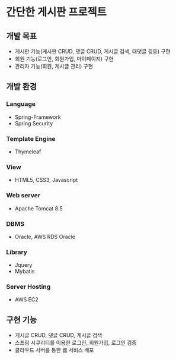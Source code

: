 # 간단한 게시판 프로젝트





## 개발 목표

* 게시판 기능(게시판 CRUD, 댓글 CRUD, 게시글 검색, 대댓글 등등) 구현
* 회원 기능(로그인, 회원가입, 마이페이지) 구현
* 관리자 기능(회원, 게시글 관리) 구현


## 개발 환경

### Language
* Spring-Framework
* Spring Security

### Template Engine
* Thymeleaf

### View
* HTML5, CSS3, Javascript

### Web server
* Apache Tomcat 8.5

### DBMS
* Oracle, AWS RDS Oracle

### Library
* Jquery
* Mybatis

### Server Hosting
* AWS EC2


## 구현 기능
* 게시글 CRUD, 댓글 CRUD, 게시글 검색
* 스프링 시큐리티를 이용한 로그인, 회원가입, 로그인 검증
* 클라우드 서버를 통한 웹 서비스 배포


